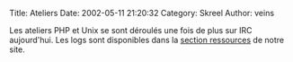 Title: Ateliers
Date: 2002-05-11 21:20:32
Category: Skreel
Author: veins

Les ateliers PHP et Unix se sont déroulés une fois de plus sur IRC aujourd'hui. Les logs sont disponibles dans la [section ressources](http://ressources.skreel.org/ateliers.php) de notre site.